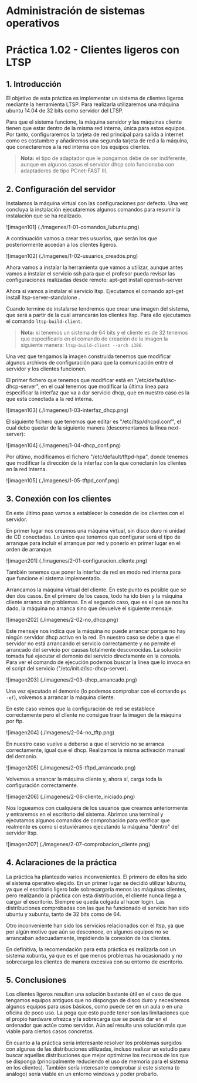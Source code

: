 # Administración de sistemas operativos

# Práctica 1.02 - Clientes ligeros con LTSP

## 1. Introducción

El objetivo de esta práctica es implementar un sistema de clientes ligeros mediante la herramienta LTSP. Para realizarla utilizaremos una máquina ubuntu 14.04 de 32 bits como servidor del LTSP.

Para que el sistema funcione, la máquina servidor y las máquinas cliente tienen que estar dentro de la misma red interna, única para estos equipos. Por tanto, configuraremos la tarjeta de red principal para salida a internet como es costumbre y añadiremos una segunda tarjeta de red a la máquina, que conectaremos a la red interna con los equipos clientes. 

> **Nota:** el tipo de adaptador que le pongamos debe de ser indiferente, aunque en algunos casos el servidor dhcp solo funcionaba con adaptadores de tipo PCnet-FAST III.

## 2. Configuración del servidor

Instalamos la máquina virtual con las configuraciones por defecto. Una vez concluya la instalación ejecutaremos algunos comandos para resumir la instalación que se ha realizado.

![imagen101] (./imagenes/1-01-comandos_lubuntu.png)

A continuación vamos a crear tres usuarios, que serán los que posteriormente accedan a los clientes ligeros.

![imagen102] (./imagenes/1-02-usuarios_creados.png)

Ahora vamos a instalar la herramienta que vamos a utilizar, aunque antes vamos a instalar el servicio ssh para que el profesor pueda revisar las configuraciones realizadas desde remoto: apt-get install openssh-server

Ahora si vamos a instalar el servicio ltsp. Ejecutamos el comando apt-get install ltsp-server-standalone .

Cuando termine de instalarse tendremos que crear una imagen del sistema, que será a partir de la cual arrancarán los clientes ltsp. Para ello ejecutamos el comando `ltsp-build-client`.

> **Nota:** si tenemos un sistema de 64 bits y el cliente es de 32 tenemos que especificarlo en el comando de creación de la imagen la siguiente manera: `ltsp-build-client --arch i386`.

Una vez que tengamos la imagen construida tenemos que modificar algunos archivos de configuración para que la comunicación entre el servidor y los clientes funcionen.

El primer fichero que tenemos que modificar está en "/etc/default/isc-dhcp-server", en el cual tenemos que modificar la última línea para especificar la interfaz que va a dar servicio dhcp, que en nuestro caso es la que esta conectada a la red interna.

![imagen103] (./imagenes/1-03-interfaz_dhcp.png)

El siguiente fichero que tenemos que editar es "/etc/ltsp/dhcpd.conf", el cual debe quedar de la siguiente manera (descomentamos la línea next-server):

![imagen104] (./imagenes/1-04-dhcp_conf.png)

Por último, modificamos el fichero "/etc/default/tftpd-hpa", donde tenemos que modificar la dirección de la interfaz con la que conectarán los clientes en la red interna.

![imagen105] (./imagenes/1-05-tftpd_conf.png)

## 3. Conexión con los clientes

En este último paso vamos a establecer la conexión de los clientes con el servidor. 

En primer lugar nos creamos una máquina virtual, sin disco duro ni unidad de CD conectadas. Lo único que tenemos que configurar será el tipo de arranque para incluir el arranque por red y ponerlo en primer lugar en el orden de arranque.

![imagen201] (./imagenes/2-01-configuracion_cliente.png)

También tenemos que poner la interfaz de red en modo red interna para que funcione el sistema implementado.

Arrancamos la máquina virtual del cliente. En este punto es posible que se den dos casos. En el primero de los casos, todo ha ido bien y la máquina cliente arranca sin problemas. En el segundo caso, que es el que se nos ha dado, la máquina no arranca sino que devuelve el siguiente mensaje.

![imagen202] (./imagenes/2-02-no_dhcp.png)

Este mensaje nos indica que la máquina no puede arrancar porque no hay ningún servidor dhcp activo en la red. En nuestro caso se debe a que el servidor no está arrancando el servicio correctamente y no permite el arrancado del servicio por causas totalmente desconocidas. La solución tomada fué ejecutar el demonio del servicio directamente en la consola. Para ver el comando de ejecución podemos buscar la línea que lo invoca en el script del servicio ("/etc/init.d/isc-dhcp-server).

![imagen203] (./imagenes/2-03-dhcp_arrancado.png)

Una vez ejecutado el demonio (lo podemos comprobar con el comando `ps -ef`), volvemos a arrancar la máquina cliente.

En este caso vemos que la configuración de red se establece correctamente pero el cliente no consigue traer la imagen de la máquina por ftp. 

![imagen204] (./imagenes/2-04-no_tftp.png)

En nuestro caso vuelve a deberse a que el servicio no se arranca correctamente, igual que el dhcp. Realizamos la misma activación manual del demonio.

![imagen205] (./imagenes/2-05-tftpd_arrancado.png)

Volvemos a arrancar la máquina cliente y, ahora sí, carga toda la configuración correctamente.

![imagen206] (./imagenes/2-06-cliente_iniciado.png)

Nos logueamos con cualquiera de los usuarios que creamos anteriormente y entraremos en el escritorio del sistema. Abrimos una terminal y ejecutamos algunos comandos de comprobación para verificar que realmente es como si estuviéramos ejecutando la máquina "dentro" del servidor ltsp.

![imagen207] (./imagenes/2-07-comprobacion_cliente.png) 

## 4. Aclaraciones de la práctica

La práctica ha planteado varios inconvenientes. El primero de ellos ha sido el sistema operativo elegido. En un primer lugar se decidió utilizar lubuntu, ya que el escritorio ligero lxde sobrecargaría menos las máquinas clientes, pero realizando la práctica con esta distribución, el cliente nunca llega a cargar el escritorio. Siempre se queda colgada al hacer login. 
Las distribuciones comprobadas con las que ha funcionado el servicio han sido ubuntu y xubuntu, tanto de 32 bits como de 64.

Otro inconveniente han sido los servicios relacionados con el ltsp, ya que por algún motivo que aún se desconoce, en algunos equipos no se arrancaban adecuadamente, impidiendo la conexión de los clientes.

En definitiva, la recomendación para esta práctica es realizarla con un sistema xubuntu, ya que es el que menos problemas ha ocasionado y no sobrecarga los clientes de manera excesiva con su entorno de escritorio.

## 5. Conclusiones

Los clientes ligeros resultan una solución bastante útil en el caso de que tengamos equipos antiguos que no dispongan de disco duro y necesitemos algunos equipos para usos básicos, como puede ser en un aula o en una oficina de poco uso. La pega que esto puede tener son las limitaciones que el propio hardware ofrezca y la sobrecarga que se pueda dar en el ordenador que actúe como servidor. Aún así resulta una solución más que viable para ciertos casos concretos.

En cuanto a la práctica sería interesante resolver los problemas surgidos con algunas de las distribuciones utilizadas, incluso realizar un estudio para buscar aquellas distribuciones que mejor optimicne los recursos de los que se disponga (principalmente reduciendo el uso de memoria para el sistema en los clientes). También sería interesante comprobar si este sistema (o análogo) sería viable en un entorno windows y poder probarlo.